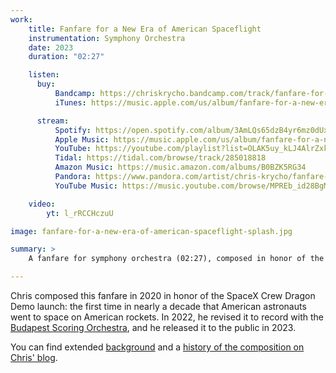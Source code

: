 ```yaml
---
work:
    title: Fanfare for a New Era of American Spaceflight
    instrumentation: Symphony Orchestra
    date: 2023
    duration: "02:27"

    listen:
      buy:
          Bandcamp: https://chriskrycho.bandcamp.com/track/fanfare-for-a-new-era-of-american-spaceflight
          iTunes: https://music.apple.com/us/album/fanfare-for-a-new-era-of-american-spaceflight/1679126526?uo=4&app=itunes&at=1001lry3&ct=dashboard

      stream:
          Spotify: https://open.spotify.com/album/3AmLQs65dzB4yr6mz0dUxB
          Apple Music: https://music.apple.com/us/album/fanfare-for-a-new-era-of-american-spaceflight/1679126526?app=music
          YouTube: https://youtube.com/playlist?list=OLAK5uy_kLJ4AlrZxkIqDWfYSqBvmKsfCc8BxXH9g
          Tidal: https://tidal.com/browse/track/285018818
          Amazon Music: https://music.amazon.com/albums/B0BZK5RG34
          Pandora: https://www.pandora.com/artist/chris-krycho/fanfare-for-a-new-era-of-american-spaceflight-feat-budapest-scoring-orchestra/AL2hP7P9jbPv4JZ
          YouTube Music: https://music.youtube.com/browse/MPREb_id28BgMVrIR

    video:
        yt: l_rRCCHczuU

image: fanfare-for-a-new-era-of-american-spaceflight-splash.jpg

summary: >
    A fanfare for symphony orchestra (02:27), composed in honor of the SpaceX Crew Dragon Demo Launch recorded with the Budapest Scoring Orchesetra

---
```


Chris composed this fanfare in 2020 in honor of the SpaceX Crew Dragon Demo launch: the first time in nearly a decade that American astronauts went to space on American rockets. In 2022, he revised it to record with the [Budapest Scoring Orchestra](https://www.budapestscoring.com), and he released it to the public in 2023.

You can find extended [background](https://v5.chriskrycho.com/elsewhere/fanfare-for-a-new-era-of-american-spaceflight-live-recording/) and a [history of the composition on Chris' blog](https://v5.chriskrycho.com/journal/fanfare-for-a-new-era-of-american-spaceflight/).
